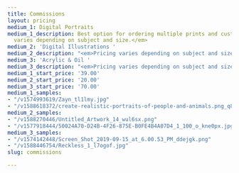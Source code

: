 ```yaml
---
title: Commissions
layout: pricing
medium_1: Digital Portraits
medium_1_description: Best option for ordering multiple prints and custom sizes. <em>Pricing
  varies depending on subject and size.</em>
medium_2: 'Digital Illustrations '
medium_2_description: "<em>Pricing varies depending on subject and size.</em>"
medium_3: 'Acrylic & Oil '
medium_3_description: "<em>Pricing varies depending on subject and size.</em>"
medium_1_start_price: '39.00'
medium_2_start_price: '20.00'
medium_3_start_price: '70.00'
medium_1_samples:
- "/v1574993619/Zayn_tl1lmy.jpg"
- "/v1588618372/create-realistic-portraits-of-people-and-animals.png_q84vyi.jpg"
medium_2_samples:
- "/v1588270446/Untitled_Artwork_14_wul6sx.png"
- "/v1577918444/50024A70-D24B-4F26-875E-B0FE4B4A07D4_1_100_o_kne0px.jpg"
medium_3_samples:
- "/v1574142448/Screen_Shot_2019-09-15_at_6.00.53_PM_ddejgk.png"
- "/v1588446754/Reckless_1_l7ogof.jpg"
slug: commissions

---
```

